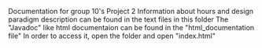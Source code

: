 Documentation for group 10's Project 2 
Information about hours and design paradigm description can be found in the text files in this folder 
The "Javadoc" like html documentaion can be found in the "html_documentation file" 
In order to access it, open the folder and open "index.html" 